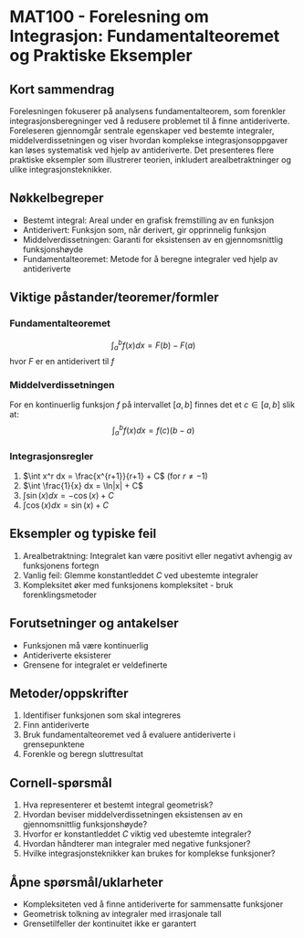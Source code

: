 # MAT100 - Forelesning om Integrasjon: Fundamentalteoremet og Praktiske Eksempler

## Kort sammendrag
Forelesningen fokuserer på analysens fundamentalteorem, som forenkler integrasjonsberegninger ved å redusere problemet til å finne antideriverte. Foreleseren gjennomgår sentrale egenskaper ved bestemte integraler, middelverdissetningen og viser hvordan komplekse integrasjonsoppgaver kan løses systematisk ved hjelp av antideriverte. Det presenteres flere praktiske eksempler som illustrerer teorien, inkludert arealbetraktninger og ulike integrasjonsteknikker.

## Nøkkelbegreper
- Bestemt integral: Areal under en grafisk fremstilling av en funksjon
- Antiderivert: Funksjon som, når derivert, gir opprinnelig funksjon
- Middelverdissetningen: Garanti for eksistensen av en gjennomsnittlig funksjonshøyde
- Fundamentalteoremet: Metode for å beregne integraler ved hjelp av antideriverte

## Viktige påstander/teoremer/formler

### Fundamentalteoremet
$$\int_a^b f(x) dx = F(b) - F(a)$$
hvor $F$ er en antiderivert til $f$

### Middelverdissetningen
For en kontinuerlig funksjon $f$ på intervallet $[a,b]$ finnes det et $c \in [a,b]$ slik at:
$$\int_a^b f(x) dx = f(c)(b-a)$$

### Integrasjonsregler
1. $\int x^r dx = \frac{x^{r+1}}{r+1} + C$ (for $r \neq -1$)
2. $\int \frac{1}{x} dx = \ln|x| + C$
3. $\int \sin(x) dx = -\cos(x) + C$
4. $\int \cos(x) dx = \sin(x) + C$

## Eksempler og typiske feil
1. Arealbetraktning: Integralet kan være positivt eller negativt avhengig av funksjonens fortegn
2. Vanlig feil: Glemme konstantleddet $C$ ved ubestemte integraler
3. Kompleksitet øker med funksjonens kompleksitet - bruk forenklingsmetoder

## Forutsetninger og antakelser
- Funksjonen må være kontinuerlig
- Antideriverte eksisterer
- Grensene for integralet er veldefinerte

## Metoder/oppskrifter
1. Identifiser funksjonen som skal integreres
2. Finn antideriverte
3. Bruk fundamentalteoremet ved å evaluere antideriverte i grensepunktene
4. Forenkle og beregn sluttresultat

## Cornell-spørsmål
1. Hva representerer et bestemt integral geometrisk?
2. Hvordan beviser middelverdissetningen eksistensen av en gjennomsnittlig funksjonshøyde?
3. Hvorfor er konstantleddet $C$ viktig ved ubestemte integraler?
4. Hvordan håndterer man integraler med negative funksjoner?
5. Hvilke integrasjonsteknikker kan brukes for komplekse funksjoner?

## Åpne spørsmål/uklarheter
- Kompleksiteten ved å finne antideriverte for sammensatte funksjoner
- Geometrisk tolkning av integraler med irrasjonale tall
- Grensetilfeller der kontinuitet ikke er garantert